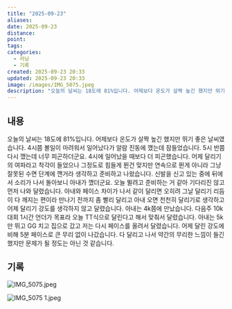 ```yaml
---
title: "2025-09-23"
aliases:
date: 2025-09-23
distance:
point:
tags:
categories:
  - 러닝
  - 기록
created: 2025-09-23 20:33
updated: 2025-09-23 20:33
image: /images/IMG_5075.jpeg
description: "오늘의 날씨는 18도에 81%입니다. 어제보다 온도가 살짝 높긴 했지만 뛰기 좋은 날씨였습니다. 4시쯤 볼일이 마려워서 일어났다가 알람 진동에 깼는데 잠들었습니다. 5시 반쯤 다시 깼는데 너무 피곤하더군요. 4시에 일어났을 때보다 더 피곤했습니다. 어제 달리기의 여파라고 착각이 들었으나"
---
```


## 내용
오늘의 날씨는 18도에 81%입니다. 어제보다 온도가 살짝 높긴 했지만 뛰기 좋은 날씨였습니다.
4시쯤 볼일이 마려워서 일어났다가 알람 진동에 깼는데 잠들었습니다. 5시 반쯤 다시 깼는데 너무 피곤하더군요. 4시에 일어났을 때보다 더 피곤했습니다. 어제 달리기의 여파라고 착각이 들었으나 그정도로 힘들게 뛴건 맞지만 연속으로 뛴게 아니라 그냥 잘못된 수면 단계에 깬거라 생각하고 준비하고 나왔습니다.
신발을 신고 있는 중에 뒤에서 소리가 나서 돌아보니 아내가 깼더군요. 오늘 뛸려고 준비하는 거 같아 기다리진 않고 먼저 나와 달렸습니다. 아내와 페이스 차이가 나서 같이 달리면 오히려 그날 달리기 리듬이 다 깨지는 편이라 만나기 전까지 좀 빨리 달리고 아내 오면 천천히 달리기로 생각하고 어제 달리기 강도를 생각하지 않고 달렸습니다. 아내는 4k쯤에 만났습니다. 다음주 10k 대회 1시간 언더가 목표라 오늘 TT식으로 달린다고 해서 맞춰서 달렸습니다. 아내는 5k만 뛰고 GG 치고 집으로 갔고 저는 다시 페이스를 올려서 달렸습니다. 어제 달린 강도에 비해 5분 페이스로 큰 무리 없이 나갔습니다.
다 달리고 나서 약간의 무리한 느낌이 들긴 했지만 문제가 될 정도는 아닌 것 같습니다.

## 기록

![IMG_5075.jpeg](/images/IMG_5075.jpeg)

![IMG_5075 1.jpeg](/images/IMG_5075%201.jpeg)
